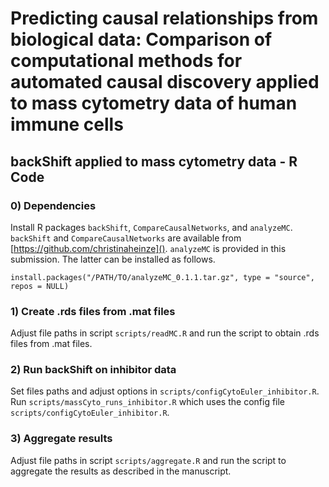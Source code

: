 # Predicting causal relationships from biological data: Comparison of computational methods for automated causal discovery applied to mass cytometry data of human immune cells

## backShift applied to mass cytometry data - R Code

### 0) Dependencies
Install R packages `backShift`, `CompareCausalNetworks`, and `analyzeMC`. `backShift` and `CompareCausalNetworks` are available from [https://github.com/christinaheinze](). `analyzeMC` is provided in this submission. The latter can be installed as follows.

```
install.packages("/PATH/TO/analyzeMC_0.1.1.tar.gz", type = "source", repos = NULL)
```

### 1) Create .rds files from .mat files
Adjust file paths in script `scripts/readMC.R` and run the script to obtain .rds files from .mat files. 

### 2) Run backShift on inhibitor data
Set files paths and adjust options in `scripts/configCytoEuler_inhibitor.R`. Run `scripts/massCyto_runs_inhibitor.R` which uses the config file `scripts/configCytoEuler_inhibitor.R`. 

### 3) Aggregate results
Adjust file paths in script `scripts/aggregate.R` and run the script to aggregate the results as described in the manuscript.

